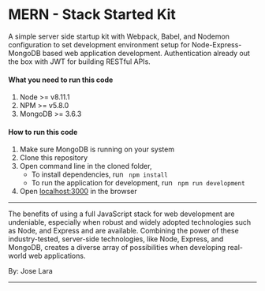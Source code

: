 # MERN - Stack Started Kit

A simple server side startup kit with Webpack, Babel, and Nodemon configuration to set development environment setup for Node-Express-MongoDB based web application development. Authentication already out the box with JWT for building RESTful APIs.

#### What you need to run this code
1. Node >= v8.11.1
2. NPM >= v5.8.0
3. MongoDB >= 3.6.3

####  How to run this code
1. Make sure MongoDB is running on your system 
2. Clone this repository
3. Open command line in the cloned folder, 
   - To install dependencies, run ```  npm install  ```
   - To run the application for development, run ```  npm run development  ```
4. Open [localhost:3000](http://localhost:3000/) in the browser
---- 

The benefits of using a full JavaScript stack for web development are undeniable, especially when robust and widely adopted technologies such as Node, and Express and are available. Combining the power of these industry-tested, server-side technologies, like Node, Express, and MongoDB, creates a diverse array of possibilities when developing real-world web applications.

By: Jose Lara

----
 